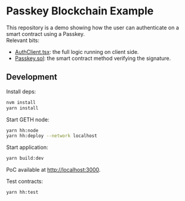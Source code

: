 # Passkey Blockchain Example

This repository is a demo showing how the user can authenticate on a smart contract using a Passkey.  
Relevant bits:
- [AuthClient.tsx](./src/client/components/AuthClient.tsx): the full logic running on client side.
- [Passkey.sol](./contracts/Passkey.sol): the smart contract method verifying the signature.

## Development

Install deps:
```sh
nvm install
yarn install
```

Start GETH node:
```sh
yarn hh:node
yarn hh:deploy --network localhost
```

Start application:
```sh
yarn build:dev
```

PoC available at <http://localhost:3000>.

Test contracts:
```sh
yarn hh:test
```

